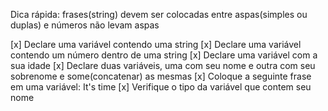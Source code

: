 Dica rápida: frases(string) devem ser colocadas entre aspas(simples ou duplas) e números não levam aspas

[x] Declare uma variável contendo uma string
[x] Declare uma variável contendo um número dentro de uma string
[x] Declare uma variável com a sua idade
[x] Declare duas variáveis, uma com seu nome e outra com seu sobrenome e some(concatenar) as mesmas
[x] Coloque a seguinte frase em uma variável: It's time
[x] Verifique o tipo da variável que contem seu nome
